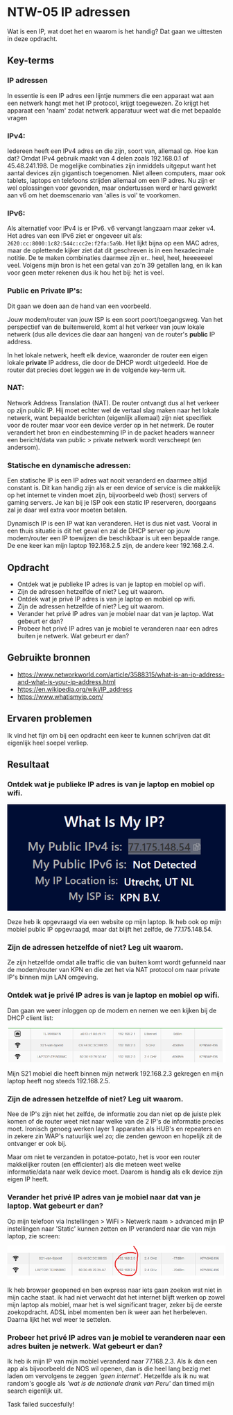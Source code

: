# NTW-05 IP adressen
Wat is een IP, wat doet het en waarom is het handig? Dat gaan we uittesten in deze opdracht. 

## Key-terms
### **IP adressen**
In essentie is een IP adres een lijntje nummers die een apparaat wat aan een netwerk hangt met het IP protocol, krijgt toegewezen. Zo krijgt het apparaat een 'naam' zodat netwerk apparatuur weet wat die met bepaalde vragen 

### **IPv4**:
Iedereen heeft een IPv4 adres en die zijn, soort van, allemaal op. Hoe kan dat? Omdat IPv4 gebruik maakt van 4 delen zoals 192.168.0.1 of 45.48.241.198. De mogelijke combinaties zijn inmiddels uitgeput want het aantal devices zijn gigantisch toegenomen. Niet alleen computers, maar ook tablets, laptops en telefoons strijden allemaal om een IP adres. Nu zijn er wel oplossingen voor gevonden, maar ondertussen werd er hard gewerkt aan v6 om het doemscenario van 'alles is vol' te voorkomen. 


### **IPv6**:
Als alternatief voor IPv4 is er IPv6. v6 vervangt langzaam maar zeker v4. Het adres van een IPv6 ziet er ongeveer uit als: `2620:cc:8000:1c82:544c:cc2e:f2fa:5a9b`. 
Het lijkt bijna op een MAC adres, maar de oplettende kijker ziet dat dit geschreven is in een hexadecimale notitie. De te maken combinaties daarmee zijn er.. heel, heel, heeeeeeel veel. Volgens mijn bron is het een getal van zo'n 39 getallen lang, en ik kan voor geen meter rekenen dus ik hou het bij: het is veel. 

### **Public en Private IP's**:
Dit gaan we doen aan de hand van een voorbeeld.

Jouw modem/router van jouw ISP is een soort poort/toegangsweg. Van het perspectief van de buitenwereld, komt al het verkeer van jouw lokale netwerk (dus alle devices die daar aan hangen) van de router's **public** IP address. 

In het lokale netwerk, heeft elk device, waaronder de router een eigen lokale **private** IP address, die door de DHCP wordt uitgedeeld. Hoe de router dat precies doet leggen we in de volgende key-term uit.

### **NAT**:
Network Address Translation (NAT). De router ontvangt dus al het verkeer op zijn public IP. Hij moet echter wel de vertaal slag maken naar het lokale netwerk, want bepaalde berichten (eigenlijk allemaal) zijn niet specifiek voor de router maar voor een device verder op in het netwerk. De router verandert het bron en eindbestemming IP in de packet headers wanneer een bericht/data van public > private netwerk wordt verscheept (en andersom). 

### **Statische en dynamische adressen**:
Een statische IP is een IP adres wat nooit veranderd en daarmee altijd constant is. Dit kan handig zijn als er een device of service is die makkelijk op het internet te vinden moet zijn, bijvoorbeeld web (host) servers of gaming servers. Je kan bij je ISP ook een static IP reserveren, doorgaans zal je daar wel extra voor moeten betalen. 

Dynamisch IP is een IP wat kan veranderen. Het is dus niet vast. Vooral in een thuis situatie is dit het geval en zal de DHCP server op jouw modem/router een IP toewijzen die beschikbaar is uit een bepaalde range. De ene keer kan mijn laptop 192.168.2.5 zijn, de andere keer 192.168.2.4. 

## Opdracht
- Ontdek wat je publieke IP adres is van je laptop en mobiel op wifi.
- Zijn de adressen hetzelfde of niet? Leg uit waarom.
- Ontdek wat je privé IP adres is van je laptop en mobiel op wifi.
- Zijn de adressen hetzelfde of niet? Leg uit waarom.
- Verander het privé IP adres van je mobiel naar dat van je laptop. Wat gebeurt er dan?
- Probeer het privé IP adres van je mobiel te veranderen naar een adres buiten je netwerk. Wat gebeurt er dan?



## Gebruikte bronnen
- https://www.networkworld.com/article/3588315/what-is-an-ip-address-and-what-is-your-ip-address.html
- https://en.wikipedia.org/wiki/IP_address
- https://www.whatismyip.com/


## Ervaren problemen
Ik vind het fijn om bij een opdracht een keer te kunnen schrijven dat dit eigenlijk heel soepel verliep. 

## Resultaat
### Ontdek wat je publieke IP adres is van je laptop en mobiel op wifi.
![public ip](../00_includes/NTW-05-public_IP_vanaf_laptop.png)

Deze heb ik opgevraagd via een website op mijn laptop. Ik heb ook op mijn mobiel public IP opgevraagd, maar dat blijft het zelfde, de 77.175.148.54. 

### Zijn de adressen hetzelfde of niet? Leg uit waarom.
Ze zijn hetzelfde omdat alle traffic die van buiten komt wordt gefunneld naar de modem/router van KPN en die zet het via NAT protocol om naar private IP's binnen mijn LAN omgeving.

### Ontdek wat je privé IP adres is van je laptop en mobiel op wifi.
Dan gaan we weer inloggen op de modem en nemen we een kijken bij de DHCP client list:

![private list](../00_includes/NTW-05_private_IP.png)

Mijn S21 mobiel die heeft binnen mijn netwerk 192.168.2.3 gekregen en mijn laptop heeft nog steeds 192.168.2.5. 

### Zijn de adressen hetzelfde of niet? Leg uit waarom.
Nee de IP's zijn niet het zelfde, de informatie zou dan niet op de juiste plek komen of de router weet niet naar welke van de 2 IP's de informatie precies moet. 
Ironisch genoeg werken layer 1 apparaten als HUB's en repeaters en in zekere zin WAP's natuurlijk wel zo; die zenden gewoon en hopelijk zit de ontvanger er ook bij. 

Maar om niet te verzanden in potatoe-potato, het is voor een router makkelijker routen (en efficienter) als die meteen weet welke informatie/data naar welk device moet. Daarom is handig als elk device zijn eigen IP heeft. 

### Verander het privé IP adres van je mobiel naar dat van je laptop. Wat gebeurt er dan?

Op mijn telefoon via Instellingen > WiFi > Netwerk naam > advanced mijn IP instellingen naar 'Static' kunnen zetten en IP veranderd naar die van mijn laptop, zie screen: 

![tadaa](../00_includes/NTW-05_IP's%20gelijk.png)

Ik heb browser geopened en ben express naar iets gaan zoeken wat niet in mijn cache staat. ik had niet verwacht dat het internet blijft werken op zowel mijn laptop als mobiel, maar het is wel significant trager, zeker bij de eerste zoekopdracht. ADSL inbel momenten ben ik weer aan het herbeleven. Daarna lijkt het wel weer te settelen. 

### Probeer het privé IP adres van je mobiel te veranderen naar een adres buiten je netwerk. Wat gebeurt er dan?

Ik heb ik mijn IP van mijn mobiel veranderd naar 77.168.2.3. Als ik dan een app als bijvoorbeeld de NOS wil openen, dan is die heel lang bezig met laden om vervolgens te zeggen *'geen internet'*. Hetzelfde als ik nu wat random's google als *'wat is de nationale drank van Peru'* dan timed mijn search eigenlijk uit. 

Task failed succesfully!